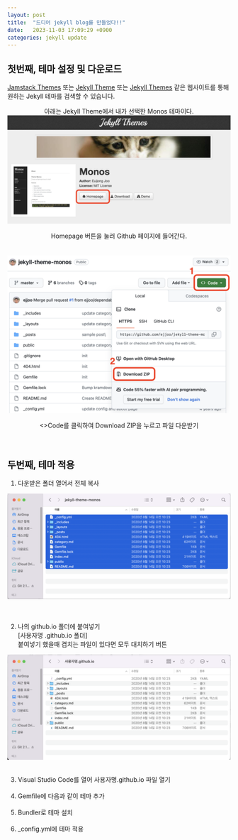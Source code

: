 ```yaml
---
layout: post
title:  "드디어 jekyll blog를 만들었다!!"
date:   2023-11-03 17:09:29 +0900
categories: jekyll update
---
```


## 첫번째, 테마 설정 및 다운로드
[Jamstack Themes](https://jamstackthemes.dev/ssg/jekyll/) 또는 [Jekyll Theme](http://jekyllthemes.org) 또는 [Jekyll Themes](https://jekyllthemes.io) 같은 웹사이트를 통해 원하는 Jekyll 테마를 검색할 수 있습니다.


<p align= "center"> 아래는 Jekyll Theme에서 내가 선택한 Monos 테마이다. <br/>

<img src="/images/monos.png">

<p align= "center"> Homepage 버튼을 눌러 Github 페이지에 들어간다. <br/><br/><br/>

<img src="/images/download.png">


<p align= "center"> <>Code를 클릭하여 Download ZIP을 누르고 파일 다운받기<br/><br/><br/>

## 두번째, 테마 적용

1. 다운받은 폴더 열어서 전체 복사

<img src="/images/folder.png">
<br/><br/><br/>

2. 나의 github.io 폴더에 붙여넣기<br/>
[사용자명 .github.io 폴더]<br/>
붙여넣기 했을때 겹치는 파일이 있다면 모두 대치하기 버튼

<img src="/images/paste.png">
<br/><br/>

3. Visual Studio Code를 열어 사용자명.github.io 파일 열기
<br/><br/>
4. Gemfile에 다음과 같이 테마 추가
<br/><br/>
5. Bundler로 테마 설치
<br/><br/>
6. _config.yml에 테마 적용


[def]: /images/download.png